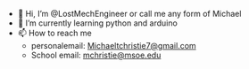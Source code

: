 - 👋 Hi, I’m @LostMechEngineer or call me any form of Michael
- 🌱 I’m currently learning python and arduino
- 📫 How to reach me 
  - personalemail: Michaeltchristie7@gmail.com
  - School email: mchristie@msoe.edu

<!---
I’m a junior mechanical engineering major at Milwaukee School of Engineering. im not proficcent in programing but i'm trying to get better.
---i
